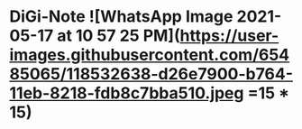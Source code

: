 # DiGi-Note ![WhatsApp Image 2021-05-17 at 10 57 25 PM](https://user-images.githubusercontent.com/65485065/118532638-d26e7900-b764-11eb-8218-fdb8c7bba510.jpeg =15 * 15)


